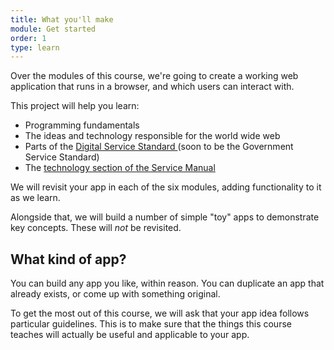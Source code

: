 ```yaml
---
title: What you'll make
module: Get started
order: 1
type: learn
---
```


Over the modules of this course, we're going to create a working web application that runs in a browser, and which users can interact with.

This project will help you learn:

* Programming fundamentals
* The ideas and technology responsible for the world wide web
* Parts of the [Digital Service Standard ](https://www.gov.uk/service-manual/service-standard) (soon to be the Government Service Standard)
* The [technology section of the Service Manual](https://www.gov.uk/service-manual/technology)

We will revisit your app in each of the six modules, adding functionality to it as we learn.

Alongside that, we will build a number of simple "toy" apps to demonstrate key concepts. These will *not* be revisited.

## What kind of app?
You can build any app you like, within reason. You can duplicate an app that already exists, or come up with something original.

To get the most out of this course, we will ask that your app idea follows particular guidelines. This is to make sure that the things this course teaches will actually be useful and applicable to your app.
